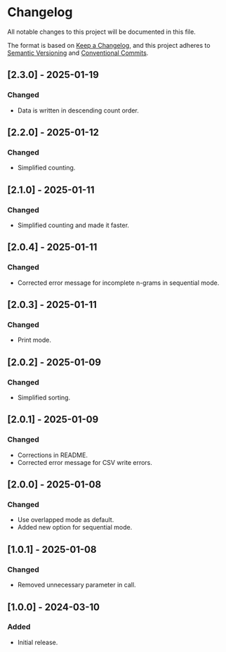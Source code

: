 # Changelog

All notable changes to this project will be documented in this file.

The format is based on [Keep a Changelog](https://keepachangelog.com/en/1.0.0/),
and this project adheres to [Semantic Versioning](https://semver.org/spec/v2.0.0.html)
and [Conventional Commits](https://www.conventionalcommits.org/en/v1.0.0/).

## [2.3.0] - 2025-01-19

### Changed
- Data is written in descending count order.

## [2.2.0] - 2025-01-12

### Changed
- Simplified counting.

## [2.1.0] - 2025-01-11

### Changed
- Simplified counting and made it faster.

## [2.0.4] - 2025-01-11

### Changed
- Corrected error message for incomplete n-grams in sequential mode.

## [2.0.3] - 2025-01-11

### Changed
- Print mode.

## [2.0.2] - 2025-01-09

### Changed
- Simplified sorting.

## [2.0.1] - 2025-01-09

### Changed
- Corrections in README.
- Corrected error message for CSV write errors.

## [2.0.0] - 2025-01-08

### Changed
- Use overlapped mode as default.
- Added new option for sequential mode.

## [1.0.1] - 2025-01-08

### Changed
- Removed unnecessary parameter in call.

## [1.0.0] - 2024-03-10

### Added
- Initial release.

